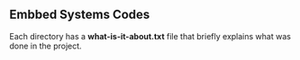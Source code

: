 ## Embbed Systems Codes
Each directory has a **what-is-it-about.txt** file that briefly explains what was done in the project.